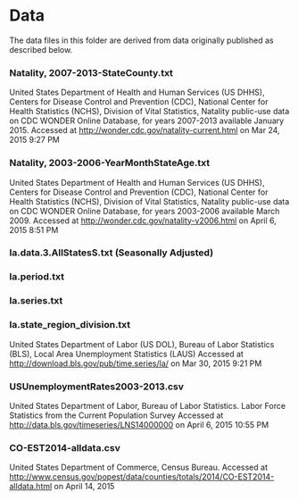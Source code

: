# Data

The data files in this folder are derived from data originally published as described below.

### Natality, 2007-2013-StateCounty.txt
United States Department of Health and Human Services (US DHHS), Centers for Disease Control and Prevention
(CDC), National Center for Health Statistics (NCHS), Division of Vital Statistics, Natality public-use data on CDC
WONDER Online Database, for years 2007-2013 available January 2015. Accessed at http://wonder.cdc.gov/natality-current.html on Mar 24, 2015 9:27 PM


### Natality, 2003-2006-YearMonthStateAge.txt
United States Department of Health and Human Services (US DHHS), Centers for Disease Control and Prevention
(CDC), National Center for Health Statistics (NCHS), Division of Vital Statistics, Natality public-use data on CDC
WONDER Online Database, for years 2003-2006 available March 2009. Accessed at http://wonder.cdc.gov/natality-v2006.html on April 6, 2015 8:51 PM

### la.data.3.AllStatesS.txt (Seasonally Adjusted)
### la.period.txt	
### la.series.txt
### la.state_region_division.txt
United States Department of Labor (US DOL), Bureau of Labor Statistics (BLS), Local Area Unemployment Statistics (LAUS)
Accessed at http://download.bls.gov/pub/time.series/la/  on Mar 30, 2015 9:21 PM

### USUnemploymentRates2003-2013.csv
United States Department of Labor, Bureau of Labor Statistics. Labor Force Statistics from the Current Population Survey
Accessed at http://data.bls.gov/timeseries/LNS14000000 on April 6, 2015 10:55 PM

### CO-EST2014-alldata.csv
United States Department of Commerce, Census Bureau.
Accessed at http://www.census.gov/popest/data/counties/totals/2014/CO-EST2014-alldata.html
on April 14, 2015